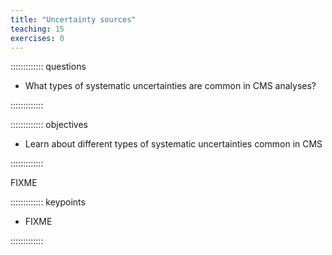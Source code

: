 ```yaml
---
title: "Uncertainty sources"
teaching: 15
exercises: 0
---
```


::::::::::::: questions

- What types of systematic uncertainties are common in CMS analyses?

:::::::::::::

::::::::::::: objectives

- Learn about different types of systematic uncertainties common in CMS

:::::::::::::

FIXME

::::::::::::: keypoints

- FIXME

:::::::::::::
